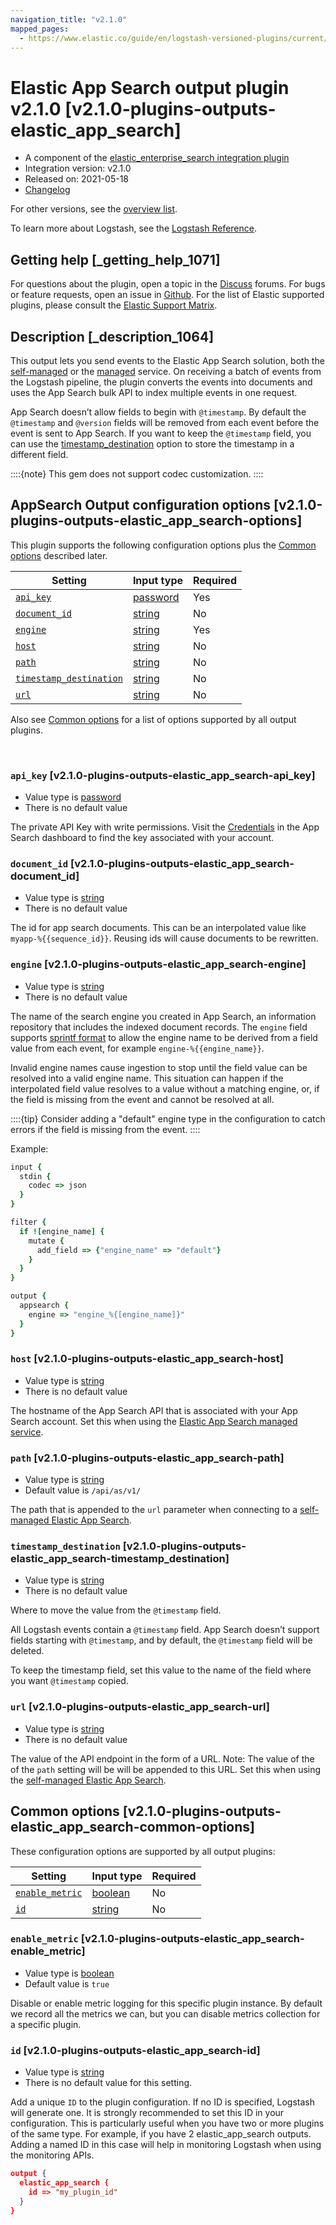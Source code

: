 ```yaml
---
navigation_title: "v2.1.0"
mapped_pages:
  - https://www.elastic.co/guide/en/logstash-versioned-plugins/current/v2.1.0-plugins-outputs-elastic_app_search.html
---
```


# Elastic App Search output plugin v2.1.0 [v2.1.0-plugins-outputs-elastic_app_search]


* A component of the [elastic_enterprise_search integration plugin](integration-elastic_enterprise_search-index.md)
* Integration version: v2.1.0
* Released on: 2021-05-18
* [Changelog](https://github.com/logstash-plugins/logstash-integration-elastic_enterprise_search/blob/v2.1.0/CHANGELOG.md)

For other versions, see the [overview list](output-elastic_app_search-index.md).

To learn more about Logstash, see the [Logstash Reference](logstash://reference/index.md).

## Getting help [_getting_help_1071]

For questions about the plugin, open a topic in the [Discuss](http://discuss.elastic.co) forums. For bugs or feature requests, open an issue in [Github](https://github.com/logstash-plugins/logstash-integration-elastic_enterprise_search). For the list of Elastic supported plugins, please consult the [Elastic Support Matrix](https://www.elastic.co/support/matrix#matrix_logstash_plugins).


## Description [_description_1064]

This output lets you send events to the Elastic App Search solution, both the [self-managed](https://www.elastic.co/downloads/app-search) or the [managed](https://www.elastic.co/cloud/app-search-service) service. On receiving a batch of events from the Logstash pipeline, the plugin converts the events into documents and uses the App Search bulk API to index multiple events in one request.

App Search doesn’t allow fields to begin with `@timestamp`. By default the `@timestamp` and `@version` fields will be removed from each event before the event is sent to App Search. If you want to keep the `@timestamp` field, you can use the [timestamp_destination](v2-1-0-plugins-outputs-elastic_app_search.md#v2.1.0-plugins-outputs-elastic_app_search-timestamp_destination) option to store the timestamp in a different field.

::::{note}
This gem does not support codec customization.
::::



## AppSearch Output configuration options [v2.1.0-plugins-outputs-elastic_app_search-options]

This plugin supports the following configuration options plus the [Common options](v2-1-0-plugins-outputs-elastic_app_search.md#v2.1.0-plugins-outputs-elastic_app_search-common-options) described later.

| Setting | Input type | Required |
| --- | --- | --- |
| [`api_key`](v2-1-0-plugins-outputs-elastic_app_search.md#v2.1.0-plugins-outputs-elastic_app_search-api_key) | [password](logstash://reference/configuration-file-structure.md#password) | Yes |
| [`document_id`](v2-1-0-plugins-outputs-elastic_app_search.md#v2.1.0-plugins-outputs-elastic_app_search-document_id) | [string](logstash://reference/configuration-file-structure.md#string) | No |
| [`engine`](v2-1-0-plugins-outputs-elastic_app_search.md#v2.1.0-plugins-outputs-elastic_app_search-engine) | [string](logstash://reference/configuration-file-structure.md#string) | Yes |
| [`host`](v2-1-0-plugins-outputs-elastic_app_search.md#v2.1.0-plugins-outputs-elastic_app_search-host) | [string](logstash://reference/configuration-file-structure.md#string) | No |
| [`path`](v2-1-0-plugins-outputs-elastic_app_search.md#v2.1.0-plugins-outputs-elastic_app_search-path) | [string](logstash://reference/configuration-file-structure.md#string) | No |
| [`timestamp_destination`](v2-1-0-plugins-outputs-elastic_app_search.md#v2.1.0-plugins-outputs-elastic_app_search-timestamp_destination) | [string](logstash://reference/configuration-file-structure.md#string) | No |
| [`url`](v2-1-0-plugins-outputs-elastic_app_search.md#v2.1.0-plugins-outputs-elastic_app_search-url) | [string](logstash://reference/configuration-file-structure.md#string) | No |

Also see [Common options](v2-1-0-plugins-outputs-elastic_app_search.md#v2.1.0-plugins-outputs-elastic_app_search-common-options) for a list of options supported by all output plugins.

 

### `api_key` [v2.1.0-plugins-outputs-elastic_app_search-api_key]

* Value type is [password](logstash://reference/configuration-file-structure.md#password)
* There is no default value

The private API Key with write permissions. Visit the [Credentials](https://app.swiftype.com/as/credentials) in the App Search dashboard to find the key associated with your account.


### `document_id` [v2.1.0-plugins-outputs-elastic_app_search-document_id]

* Value type is [string](logstash://reference/configuration-file-structure.md#string)
* There is no default value

The id for app search documents. This can be an interpolated value like `myapp-%{{sequence_id}}`. Reusing ids will cause documents to be rewritten.


### `engine` [v2.1.0-plugins-outputs-elastic_app_search-engine]

* Value type is [string](logstash://reference/configuration-file-structure.md#string)
* There is no default value

The name of the search engine you created in App Search, an information repository that includes the indexed document records. The `engine` field supports [sprintf format](logstash://reference/event-dependent-configuration.md#sprintf) to allow the engine name to be derived from a field value from each event, for example `engine-%{{engine_name}}`.

Invalid engine names cause ingestion to stop until the field value can be resolved into a valid engine name. This situation can happen if the interpolated field value resolves to a value without a matching engine, or, if the field is missing from the event and cannot be resolved at all.

::::{tip}
Consider adding a "default" engine type in the configuration to catch errors if the field is missing from the event.
::::


Example:

```ruby
input {
  stdin {
    codec => json
  }
}

filter {
  if ![engine_name] {
    mutate {
      add_field => {"engine_name" => "default"}
    }
  }
}

output {
  appsearch {
    engine => "engine_%{[engine_name]}"
  }
}
```


### `host` [v2.1.0-plugins-outputs-elastic_app_search-host]

* Value type is [string](logstash://reference/configuration-file-structure.md#string)
* There is no default value

The hostname of the App Search API that is associated with your App Search account. Set this when using the [Elastic App Search managed service](https://www.elastic.co/cloud/app-search-service).


### `path` [v2.1.0-plugins-outputs-elastic_app_search-path]

* Value type is [string](logstash://reference/configuration-file-structure.md#string)
* Default value is `/api/as/v1/`

The path that is appended to the `url` parameter when connecting to a [self-managed Elastic App Search](https://www.elastic.co/downloads/app-search).


### `timestamp_destination` [v2.1.0-plugins-outputs-elastic_app_search-timestamp_destination]

* Value type is [string](logstash://reference/configuration-file-structure.md#string)
* There is no default value

Where to move the value from the `@timestamp` field.

All Logstash events contain a `@timestamp` field. App Search doesn’t support fields starting with `@timestamp`, and by default, the `@timestamp` field will be deleted.

To keep the timestamp field, set this value to the name of the field where you want `@timestamp` copied.


### `url` [v2.1.0-plugins-outputs-elastic_app_search-url]

* Value type is [string](logstash://reference/configuration-file-structure.md#string)
* There is no default value

The value of the API endpoint in the form of a URL. Note: The value of the of the `path` setting will be will be appended to this URL. Set this when using the [self-managed Elastic App Search](https://www.elastic.co/downloads/app-search).



## Common options [v2.1.0-plugins-outputs-elastic_app_search-common-options]

These configuration options are supported by all output plugins:

| Setting | Input type | Required |
| --- | --- | --- |
| [`enable_metric`](v2-1-0-plugins-outputs-elastic_app_search.md#v2.1.0-plugins-outputs-elastic_app_search-enable_metric) | [boolean](logstash://reference/configuration-file-structure.md#boolean) | No |
| [`id`](v2-1-0-plugins-outputs-elastic_app_search.md#v2.1.0-plugins-outputs-elastic_app_search-id) | [string](logstash://reference/configuration-file-structure.md#string) | No |

### `enable_metric` [v2.1.0-plugins-outputs-elastic_app_search-enable_metric]

* Value type is [boolean](logstash://reference/configuration-file-structure.md#boolean)
* Default value is `true`

Disable or enable metric logging for this specific plugin instance. By default we record all the metrics we can, but you can disable metrics collection for a specific plugin.


### `id` [v2.1.0-plugins-outputs-elastic_app_search-id]

* Value type is [string](logstash://reference/configuration-file-structure.md#string)
* There is no default value for this setting.

Add a unique `ID` to the plugin configuration. If no ID is specified, Logstash will generate one. It is strongly recommended to set this ID in your configuration. This is particularly useful when you have two or more plugins of the same type. For example, if you have 2 elastic_app_search outputs. Adding a named ID in this case will help in monitoring Logstash when using the monitoring APIs.

```json
output {
  elastic_app_search {
    id => "my_plugin_id"
  }
}
```



